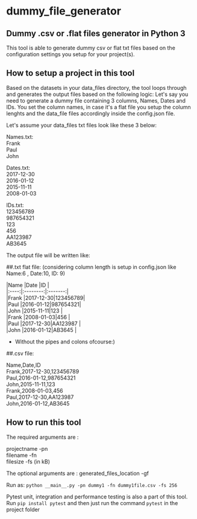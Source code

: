 # dummy_file_generator
## Dummy .csv or .flat files generator in Python 3

This tool is able to generate dummy csv or flat txt files based on the configuration settings you setup for your project(s).

## How to setup a project in this tool
Based on the datasets in your data_files directory, the tool loops through and generates the output files based on the following logic:
Let's say you need to generate a dummy file containing 3 columns, Names, Dates and IDs. You set the column names, in case it's a flat file you setup the column lenghts and the data_file files accordingly inside the config.json file. 

Let's assume your data_files txt files look like these 3 below:

Names.txt:  <br />
Frank  <br />
Paul  <br />
John  <br />

Dates.txt:  <br />
2017-12-30  <br />
2016-01-12  <br />
2015-11-11  <br />
2008-01-03  <br />

IDs.txt:  <br />
123456789  <br />
987654321  <br />
123  <br />
456  <br />
AA123987  <br />
AB3645  <br />

The output file will be written like:

##.txt flat file:
(considering column length is setup in config.json like Name:6 , Date:10, ID: 9) 

|Name  |Date      |ID       |<br />
|:----:|:--------:|:-------:|<br />
|Frank |2017-12-30|123456789|<br />
|Paul  |2016-01-12|987654321|<br />
|John  |2015-11-11|123      |<br />
|Frank |2008-01-03|456      |<br />
|Paul  |2017-12-30|AA123987 |<br />
|John  |2016-01-12|AB3645   |<br />

* Without the pipes and colons ofcourse:)

##.csv file:

Name,Date,ID<br />
Frank,2017-12-30,123456789<br />
Paul,2016-01-12,987654321<br />
John,2015-11-11,123<br />
Frank,2008-01-03,456<br />
Paul,2017-12-30,AA123987<br />
John,2016-01-12,AB3645<br />


## How to run this tool
The required arguments are :

projectname -pn <br />
filename -fn <br />
filesize -fs (in kB)

The optional arguments are :
generated_files_location -gf <br />

Run as:
`python __main__.py -pn dummy1 -fn dummy1file.csv -fs 256`

Pytest unit, integration and performance testing is also a part of this tool.
Run `pip install pytest` and then just run the command `pytest` in the project folder
